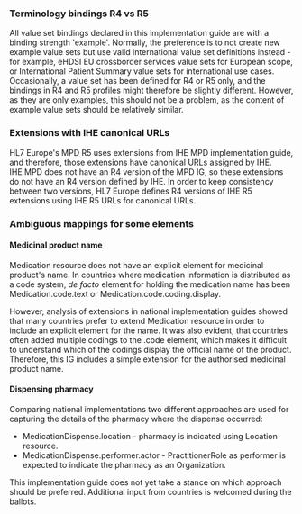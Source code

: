 ### Terminology bindings R4 vs R5  

All value set bindings declared in this implementation guide are with a binding strength 'example'. Normally, the preference is to not create new example value sets but use valid international value set definitions instead - for example, eHDSI EU crossborder services value sets for European scope, or International Patient Summary value sets for international use cases.  
Occasionally, a value set has been defined for R4 or R5 only, and the bindings in R4 and R5 profiles might therefore be slightly different. However, as they are only examples, this should not be a problem, as the content of example value sets should be relatively similar.  

### Extensions with IHE canonical URLs  

HL7 Europe's MPD R5 uses extensions from IHE MPD implementation guide, and therefore, those extensions have canonical URLs assigned by IHE.  
IHE MPD does not have an R4 version of the MPD IG, so these extensions do not have an R4 version defined by IHE. 
In order to keep consistency between two versions, HL7 Europe defines R4 versions of IHE R5 extensions using IHE R5 URLs for canonical URLs. 

### Ambiguous mappings for some elements  
#### Medicinal product name  

Medication resource does not have an explicit element for medicinal product's name. In countries where medication information is distributed as a code system, *de facto* element for holding the medication name has been Medication.code.text or Medication.code.coding.display.  

However, analysis of extensions in national implementation guides showed that many countries prefer to extend Medication resource in order to include an explicit element for the name. It was also evident, that countries often added multiple codings to the .code element, which makes it difficult to understand which of the codings display the official name of the product. Therefore, this IG includes a simple extension for the authorised medicinal product name. 

#### Dispensing pharmacy  

Comparing national implementations two different approaches are used for capturing the details of the pharmacy where the dispense occurred:  
- MedicationDispense.location - pharmacy is indicated using Location resource.  
- MedicationDispense.performer.actor - PractitionerRole as performer is expected to indicate the pharmacy as an Organization.  

This implementation guide does not yet take a stance on which approach should be preferred. Additional input from countries is welcomed during the ballots.  
